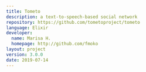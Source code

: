 ```yaml
---
title: Tometo
description: a text-to-speech-based social network
repository: https://github.com/tometoproject/tometo
language: Elixir
developer:
  name: Marisa H.
  homepage: http://github.com/fmoko
layout: project
version: 3.0.0
date: 2019-07-14
---
```

